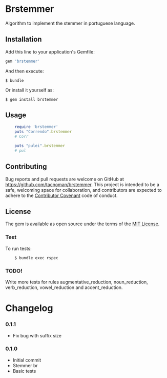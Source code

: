 # Brstemmer

Algorithm to implement the stemmer in portuguese language.

## Installation

Add this line to your application's Gemfile:

```ruby
gem 'brstemmer'
```

And then execute:

    $ bundle

Or install it yourself as:

    $ gem install brstemmer

## Usage

```ruby
    require 'brstemmer'
    puts "Correndo".brstemmer
    # Corr

    puts "pulei".brstemmer
    # pul
```

## Contributing

Bug reports and pull requests are welcome on GitHub at https://github.com/tacnoman/brstemmer. This project is intended to be a safe, welcoming space for collaboration, and contributors are expected to adhere to the [Contributor Covenant](http://contributor-covenant.org) code of conduct.


## License

The gem is available as open source under the terms of the [MIT License](http://opensource.org/licenses/MIT).

### Test

To run tests:

```
    $ bundle exec rspec
```

### TODO!
Write more tests for rules augmentative_reduction, noun_reduction, verb_reduction, vowel_reduction and accent_reduction.

# Changelog

### 0.1.1
- Fix bug with suffix size

### 0.1.0
- Initial commit
- Stemmer br
- Basic tests